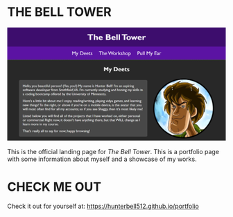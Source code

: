 # **THE BELL TOWER**

![Page Preview](./assets/images/preview.png)

This is the official landing page for *The Bell Tower*.
This is a portfolio page with some information about myself and a showcase of my works.

# **CHECK ME OUT**
Check it out for yourself at: https://hunterbell512.github.io/portfolio